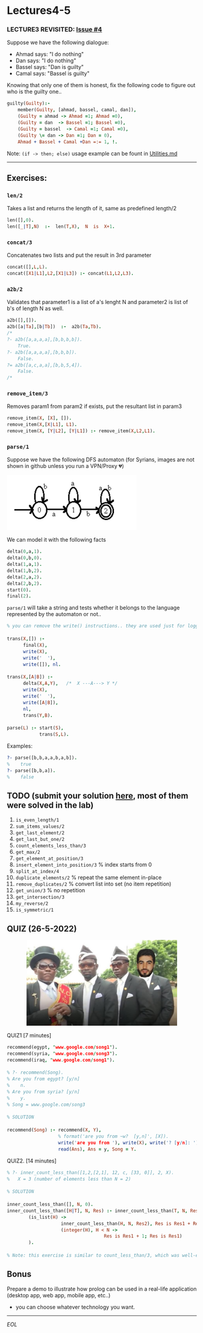 # Lectures4-5

### LECTURE3 REVISITED: [Issue #4](/../../issues/4)

Suppose we have the following dialogue:

* Ahmad says: "I do nothing"
* Dan says: "I do nothing"
* Bassel says: "Dan is guilty"
* Camal says: "Bassel is guilty"

Knowing that only one of them is honest, fix the following code to figure out who is the guilty one..

```prolog
guilty(Guilty):-
    member(Guilty, [ahmad, bassel, camal, dan]),
    (Guilty = ahmad -> Ahmad =1; Ahmad =0),
    (Guilty = dan  -> Bassel =1; Bassel =0),
    (Guilty = bassel  -> Camal =1; Camal =0),
    (Guilty \= dan -> Dan =1; Dan = 0),
    Ahmad + Bassel + Camal +Dan =:= 1, !.
```

Note: `(if -> then; else)` usage example can be fount in [Utilities.md](/Utilities.md)

---

## Exercises:

### **`len/2`**

Takes a list and returns the length of it, same as predefined length/2

```prolog
len([],0).
len([_|T],N)  :-  len(T,X),  N  is  X+1.
```

### **`concat/3`**

Concatenates two lists and put the result in 3rd parameter

```prolog
concat([],L,L).
concat([X1|L1],L2,[X1|L3]) :- concat(L1,L2,L3).
```

### **`a2b/2`**

Validates that parameter1 is a list of a's lenght N and parameter2 is list of b's of length N as well.

```prolog
a2b([],[]).
a2b([a|Ta],[b|Tb])  :-  a2b(Ta,Tb).
/*
?- a2b([a,a,a,a],[b,b,b,b]).
    True.
?- a2b([a,a,a,a],[b,b,b]).
    False.
?= a2b([a,c,a,a],[b,b,5,4]).
    False.
/*
```

### **`remove_item/3`**

Removes param1 from param2 if exists, put the resultant list in param3

```prolog
remove_item(X, [X], []).
remove_item(X,[X|L1], L1).
remove_item(X, [Y|L2], [Y|L1]) :- remove_item(X,L2,L1).
```

### **`parse/1`**

Suppose we have the following DFS automaton (for Syrians, images are not shown in github unless you run a VPN/Proxy 💔)

![automaton](/res/automaton.png)

We can model it with the following facts

```prolog
delta(0,a,1).
delta(0,b,0).
delta(1,a,1).
delta(1,b,2).
delta(2,a,2).
delta(2,b,2).
start(0).
final(2).
```

`parse/1` will take a string and tests whether it belongs to the language represented by the automaton or not..

```prolog
% you can remove the write() instructions.. they are used just for logging..

trans(X,[]) :-
      final(X),
      write(X),
      write('  '),
      write([]), nl.

trans(X,[A|B]) :-
      delta(X,A,Y),   /*  X ---A---> Y */
      write(X),
      write('  '),
      write([A|B]),
      nl,
      trans(Y,B).

parse(L) :- start(S),
            trans(S,L).
```

Examples:

```prolog
?- parse([b,b,a,a,b,a,b]).
%    true
?- parse([b,b,a]).
%    false
```

## TODO (submit your solution [**here**](/../../issues/6), most of them were solved in the lab)

01. `is_even_length/1`
02. `sum_items_values/2`
03. `get_last_element/2`
04. `get_last_but_one/2`
05. `count_elements_less_than/3`
06. `get_max/2`
07. `get_element_at_position/3`
08. `insert_element_into_position/3` % index starts from 0
09. `split_at_index/4`
10. `duplicate_elements/2` % repeat the same element in-place
11. `remove_duplicates/2` % convert list into set (no item repetition)
12. `get_union/3` % no repetition
13. `get_intersection/3`
14. `my_reverse/2`
15. `is_symmetric/1`

## QUIZ (26-5-2022)

<p align="center">

<img src="res/me-with-coffin-dancers.PNG" alt="drawing" width="400"/>

</p>

QUIZ1 [7 minutes]

```prolog
recommend(egypt, "www.google.com/song1").
recommend(syria, "www.google.com/song3").
recommend(iraq, "www.google.com/song1").

% ?- recommend(Song).
% Are you from egypt? [y/n]
%    n.
% Are you from syria? [y/n]
%    y.
% Song = www.google.com/song3

% SOLUTION

recommend(Song) :- recommend(X, Y), 
                   % format('are you from ~w?  [y,n]', [X]).
				   write('are you from '), write(X), write('? [y/n]: '), 
				   read(Ans), Ans = y, Song = Y.

```

QUIZ2. [14 minutes]

```prolog
% ?- inner_count_less_than([1,2,[2,1], 12, c, [33, 0]], 2, X).
% 	X = 3 (number of elements less than N = 2)

% SOLUTION

inner_count_less_than([], N, 0).
inner_count_less_than([H|T], N, Res) :- inner_count_less_than(T, N, Res1), 
        (is_list(H) -> 
                    inner_count_less_than(H, N, Res2), Res is Res1 + Res2;
                    (integer(H), H < N -> 
                                    Res is Res1 + 1; Res is Res1)
		).

% Note: this exercise is similar to count_less_than/3, which was well-explained in the class.
```

</p>

## Bonus

Prepare a demo to illustrate how prolog can be used in a real-life application (desktop app, web app, mobile app, etc..)

* you can choose whatever technology you want.

______________
*EOL*

